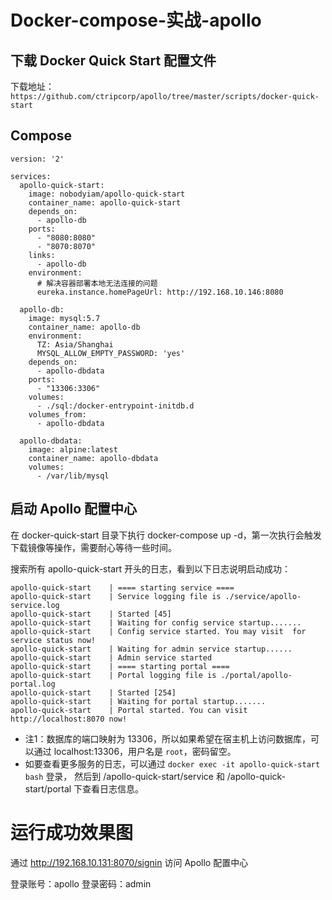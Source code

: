 # Docker-compose-实战-apollo

## 下载 Docker Quick Start 配置文件

下载地址：`https://github.com/ctripcorp/apollo/tree/master/scripts/docker-quick-start`

## Compose

```
version: '2'

services:
  apollo-quick-start:
    image: nobodyiam/apollo-quick-start
    container_name: apollo-quick-start
    depends_on:
      - apollo-db
    ports:
      - "8080:8080"
      - "8070:8070"
    links:
      - apollo-db
    environment:
      # 解决容器部署本地无法连接的问题
      eureka.instance.homePageUrl: http://192.168.10.146:8080

  apollo-db:
    image: mysql:5.7
    container_name: apollo-db
    environment:
      TZ: Asia/Shanghai
      MYSQL_ALLOW_EMPTY_PASSWORD: 'yes'
    depends_on:
      - apollo-dbdata
    ports:
      - "13306:3306"
    volumes:
      - ./sql:/docker-entrypoint-initdb.d
    volumes_from:
      - apollo-dbdata

  apollo-dbdata:
    image: alpine:latest
    container_name: apollo-dbdata
    volumes:
      - /var/lib/mysql
```

## 启动 Apollo 配置中心

在 docker-quick-start 目录下执行 docker-compose up -d，第一次执行会触发下载镜像等操作，需要耐心等待一些时间。

搜索所有 apollo-quick-start 开头的日志，看到以下日志说明启动成功：

```
apollo-quick-start    | ==== starting service ====
apollo-quick-start    | Service logging file is ./service/apollo-service.log
apollo-quick-start    | Started [45]
apollo-quick-start    | Waiting for config service startup.......
apollo-quick-start    | Config service started. You may visit  for service status now!
apollo-quick-start    | Waiting for admin service startup......
apollo-quick-start    | Admin service started
apollo-quick-start    | ==== starting portal ====
apollo-quick-start    | Portal logging file is ./portal/apollo-portal.log
apollo-quick-start    | Started [254]
apollo-quick-start    | Waiting for portal startup.......
apollo-quick-start    | Portal started. You can visit http://localhost:8070 now!
```

- 注1：数据库的端口映射为 13306，所以如果希望在宿主机上访问数据库，可以通过 localhost:13306，用户名是 `root`，密码留空。
- 如要查看更多服务的日志，可以通过 `docker exec -it apollo-quick-start bash` 登录， 然后到 /apollo-quick-start/service 和 /apollo-quick-start/portal 下查看日志信息。

# 运行成功效果图

通过 http://192.168.10.131:8070/signin 访问 Apollo 配置中心

登录账号：apollo
登录密码：admin

